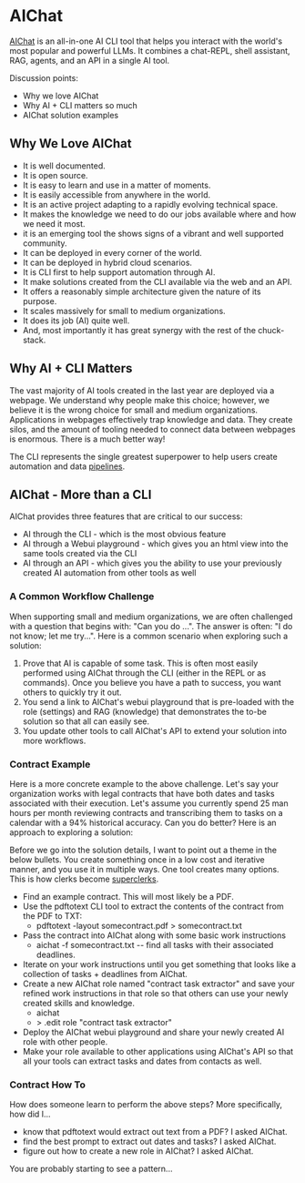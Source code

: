 # AIChat

[AIChat](https://github.com/sigoden/aichat) is an all-in-one AI CLI tool that helps you interact with the world's most popular and powerful LLMs. It combines a chat-REPL, shell assistant, RAG, agents, and an API in a single AI tool.

Discussion points:
- Why we love AIChat
- Why AI + CLI matters so much
- AIChat solution examples

## Why We Love AIChat

- It is well documented.
- It is open source.
- It is easy to learn and use in a matter of moments.
- It is easily accessible from anywhere in the world.
- It is an active project adapting to a rapidly evolving technical space.
- It makes the knowledge we need to do our jobs available where and how we need it most.
- it is an emerging tool the shows signs of a vibrant and well supported community.
- It can be deployed in every corner of the world.
- It can be deployed in hybrid cloud scenarios.
- It is CLI first to help support automation through AI.
- It make solutions created from the CLI available via the web and an API.
- It offers a reasonably simple architecture given the nature of its purpose.
- It scales massively for small to medium organizations.
- It does its job (AI) quite well.
- And, most importantly it has great synergy with the rest of the chuck-stack.

## Why AI + CLI Matters

The vast majority of AI tools created in the last year are deployed via a webpage. We understand why people make this choice; however, we believe it is the wrong choice for small and medium organizations. Applications in webpages effectively trap knowledge and data. They create silos, and the amount of tooling needed to connect data between webpages is enormous. There is a much better way!

The CLI represents the single greatest superpower to help users create automation and data [pipelines](./terminology.md#data-pipeline).

## AIChat - More than a CLI

AIChat provides three features that are critical to our success:

- AI through the CLI - which is the most obvious feature
- AI through a Webui playground - which gives you an html view into the same tools created via the CLI
- AI through an API - which gives you the ability to use your previously created AI automation from other tools as well

### A Common Workflow Challenge

When supporting small and medium organizations, we are often challenged with a question that begins with: "Can you do ...". The answer is often: "I do not know; let me try...". Here is a common scenario when exploring such a solution:

1. Prove that AI is capable of some task. This is often most easily performed using AIChat through the CLI (either in the REPL or as commands). Once you believe you have a path to success, you want others to quickly try it out.
2. You send a link to AIChat's webui playground that is pre-loaded with the role (settings) and RAG (knowledge) that demonstrates the to-be solution so that all can easily see.
3. You update other tools to call AIChat's API to extend your solution into more workflows.

### Contract Example

Here is a more concrete example to the above challenge. Let's say your organization works with legal contracts that have both dates and tasks associated with their execution. Let's assume you currently spend 25 man hours per month reviewing contracts and transcribing them to tasks on a calendar with a 94% historical accuracy. Can you do better? Here is an approach to exploring a solution:

Before we go into the solution details, I want to point out a theme in the below bullets. You create something once in a low cost and iterative manner, and you use it in multiple ways. One tool creates many options. This is how clerks become [superclerks](./terminology.md#superclerk).

- Find an example contract. This will most likely be a PDF.
- Use the pdftotext CLI tool to extract the contents of the contract from the PDF to TXT:
  - pdftotext -layout somecontract.pdf > somecontract.txt
- Pass the contract into AIChat along with some basic work instructions
  - aichat -f somecontract.txt -- find all tasks with their associated deadlines.
- Iterate on your work instructions until you get something that looks like a collection of tasks + deadlines from AIChat.
- Create a new AIChat role named "contract task extractor" and save your refined work instructions in that role so that others can use your newly created skills and knowledge.
  - aichat
  - \> .edit role "contract task extractor"
- Deploy the AIChat webui playground and share your newly created AI role with other people.
- Make your role available to other applications using AIChat's API so that all your tools can extract tasks and dates from contacts as well.

### Contract How To

How does someone learn to perform the above steps? More specifically, how did I...

- know that pdftotext would extract out text from a PDF? I asked AIChat.
- find the best prompt to extract out dates and tasks? I asked AIChat.
- figure out how to create a new role in AIChat? I asked AIChat.

You are probably starting to see a pattern...
